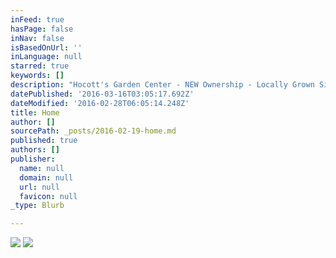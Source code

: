```yaml
---
inFeed: true
hasPage: false
inNav: false
isBasedOnUrl: ''
inLanguage: null
starred: true
keywords: []
description: "Hocott's Garden Center - NEW Ownership - Locally Grown Since 1939!!"
datePublished: '2016-03-16T03:05:17.692Z'
dateModified: '2016-02-28T06:05:14.248Z'
title: Home
author: []
sourcePath: _posts/2016-02-19-home.md
published: true
authors: []
publisher:
  name: null
  domain: null
  url: null
  favicon: null
_type: Blurb

---
```

![](https://s3-us-west-2.amazonaws.com/the-grid-img/p/2ffe1f1c180711570d7329b9281ecfcd7d3c02a7.png)
![](https://the-grid-user-content.s3-us-west-2.amazonaws.com/08529b4e-a626-4c23-8a0d-ee88f75852d8.jpg)